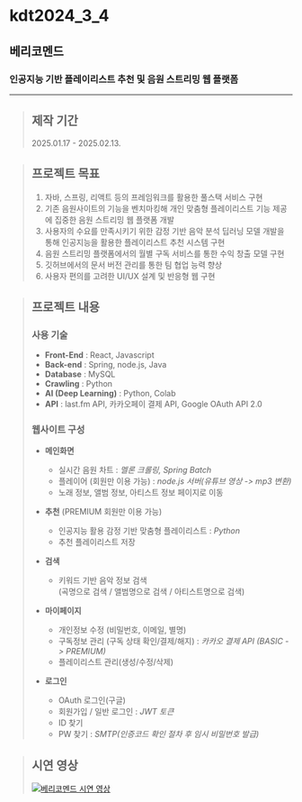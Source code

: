 # kdt2024_3_4
## 베리코멘드
### 인공지능 기반 플레이리스트 추천 및 음원 스트리밍 웹 플랫폼
----
> ## 제작 기간
> 2025.01.17 - 2025.02.13.

> ## 프로젝트 목표
> 1. 자바, 스프링, 리액트 등의 프레임워크를 활용한 풀스택 서비스 구현
> 2. 기존 음원사이트의 기능을 벤치마킹해 개인 맞춤형 플레이리스트 기능 제공에 집중한 음원 스트리밍 웹 플랫폼 개발
> 3. 사용자의 수요를 만족시키기 위한 감정 기반 음악 분석 딥러닝 모델 개발을 통해 인공지능을 활용한 플레이리스트 추천 시스템 구현
> 4. 음원 스트리밍 플랫폼에서의 월별 구독 서비스를 통한 수익 창출 모델 구현
> 5. 깃허브에서의 문서 버전 관리를 통한 팀 협업 능력 향상
> 6. 사용자 편의를 고려한 UI/UX 설계 및 반응형 웹 구현

> ## 프로젝트 내용
> ### 사용 기술
> * **Front-End** : React, Javascript
> * **Back-end** : Spring, node.js, Java
> * **Database** : MySQL
> * **Crawling** : Python
> * **AI (Deep Learning)** : Python, Colab
> * **API** : last.fm API, 카카오페이 결제 API, Google OAuth API 2.0
>   
> ### 웹사이트 구성
> * **메인화면**  
>   * 실시간 음원 차트 : *멜론 크롤링, Spring Batch*
>   * 플레이어 (회원만 이용 가능) : *node.js 서버(유튜브 영상 -> mp3 변환)*
>   * 노래 정보, 앨범 정보, 아티스트 정보 페이지로 이동
> 
> * **추천** (PREMIUM 회원만 이용 가능)
>   * 인공지능 활용 감정 기반 맞춤형 플레이리스트 : *Python*  
>   * 추천 플레이리스트 저장
>
> * **검색**
>   * 키워드 기반 음악 정보 검색<br />
> (곡명으로 검색 / 앨범명으로 검색 / 아티스트명으로 검색)
>
> * **마이페이지**
>   * 개인정보 수정 (비밀번호, 이메일, 별명)
>   * 구독정보 관리 (구독 상태 확인/결제/해지) : *카카오 결제 API (BASIC -> PREMIUM)*
>   * 플레이리스트 관리(생성/수정/삭제)
>
> * **로그인**
>   * OAuth 로그인(구글)
>   * 회원가입 / 일반 로그인 : *JWT 토큰*
>   * ID 찾기
>   * PW 찾기 : *SMTP(인증코드 확인 절차 후 임시 비밀번호 발급)*
>

> ## **시연 영상**<br />
> [![베리코멘드 시연 영상](http://img.youtube.com/vi/FF8keqVIBd8/0.jpg)](https://youtu.be/FF8keqVIBd8?t=0s)
